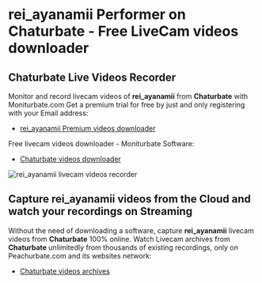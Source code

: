 # rei_ayanamii Performer on Chaturbate - Free LiveCam videos downloader

## Chaturbate Live Videos Recorder

Monitor and record livecam videos of **rei_ayanamii** from **Chaturbate** with Moniturbate.com
Get a premium trial for free by just and only registering with your Email address:
* [rei_ayanamii Premium videos downloader](https://moniturbate.com/request-demo-licence-key.html)

Free livecam videos downloader - Moniturbate Software:
* [Chaturbate videos downloader](https://moniturbate.com/moniturbate-download-software.html)

![rei_ayanamii livecam videos recorder](https://peachurnet.com/templates/moniturbate-software.png)


## Capture rei_ayanamii videos from the Cloud and watch your recordings on Streaming

Without the need of downloading a software, capture **rei_ayanamii** livecam videos from **Chaturbate** 100% online.
Watch Livecam archives from **Chaturbate** unlimitedly from thousands of existing recordings, only on Peachurbate.com and its websites network:
* [Chaturbate videos archives](https://peachurnet.com/)